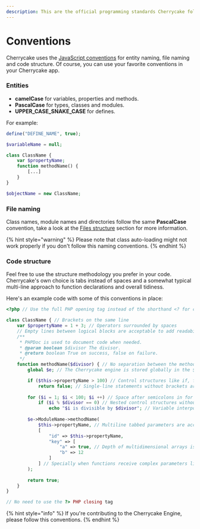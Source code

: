 ```yaml
---
description: This are the official programming standards Cherrycake follows.
---
```


# Conventions

Cherrycake uses the [JavaScript conventions](https://www.w3schools.com/js/js_conventions.asp) for entity naming, file naming and code structure. Of course, you can use your favorite conventions in your Cherrycake app.

### Entities

* **camelCase** for variables, properties and methods.
* **PascalCase** for types, classes and modules.
* **UPPER\_CASE\_SNAKE\_CASE** for defines.

For example:

```php
define("DEFINE_NAME", true);

$variableName = null;

class ClassName {
    var $propertyName;
    function methodName() {
        [...]
    }
}

$objectName = new ClassName;
```

### File naming

Class names, module names and directories follow the same **PascalCase** convention, take a look at the [Files structure](app-files-structure.md) section for more information.

{% hint style="warning" %}
Please note that class auto-loading might not work properly if you don't follow this naming conventions.
{% endhint %}

### Code structure

Feel free to use the structure methodology you prefer in your code. Cherrycake's own choice is tabs instead of spaces and a somewhat typical multi-line approach to function declarations and overall tidiness.

Here's an example code with some of this conventions in place:

```php
<?php // Use the full PHP opening tag instead of the shorthand <? for compatibility

class ClassName { // Brackets on the same line
    var $propertyName = 1 + 3; // Operators surrounded by spaces
    // Empty lines between logical blocks are acceptable to add readability
    /**
     * PHPDoc is used to document code when needed.
     * @param boolean $divisor The divisor.
     * @return boolean True on success, false on failure.
     */
    function methodName($divisor) { // No separation between the method/function name and the parenthesis
        global $e; // The Cherrycake engine is stored globally in the $e variable

        if ($this->propertyName > 100) // Control structures like if, for, while and switch are one space away from the parenthesis
            return false; // Single-line statements without brackets are acceptable, as long as they improve readability
                
        for ($i = 1; $i < 100; $i ++) // Space after semicolons in for control structures
            if ($i % $divisor == 0) // Nested control structures without brackets are acceptable, as long as they improve readability
                echo "$i is divisible by $divisor"; // Variable interpolation in strings is acceptable when it adds readability
        
        $e->ModuleName->methodName(
            $this->propertyName, // Multiline tabbed parameters are acceptable to add readability when the number of parameters is long
            [
                "id" => $this->propertyName,
                "key" => [
                    "a" => true, // Depth of multidimensional arrays is also expressed with tabs
                    "b" => 12
                ]
            ] // Specially when functions receive complex parameters like this hash array
        );
        
        return true;
    }
}

// No need to use the ?> PHP closing tag
```

{% hint style="info" %}
If you're contributing to the Cherrycake Engine, please follow this conventions.
{% endhint %}



